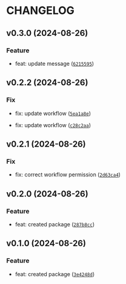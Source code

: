 # CHANGELOG

## v0.3.0 (2024-08-26)

### Feature

* feat: update message ([`6215595`](https://github.com/Siddharth-1698/test-package/commit/621559585623f141d134a8c1f3a795f40cd58217))

## v0.2.2 (2024-08-26)

### Fix

* fix: update workflow ([`5ea1a8e`](https://github.com/Siddharth-1698/test-package/commit/5ea1a8ed2cb7930cf3941d23401ead9a428e3eba))

* fix: update workflow ([`c28c2aa`](https://github.com/Siddharth-1698/test-package/commit/c28c2aa6b1d753f2ac54cd119da05779f20f5b99))

## v0.2.1 (2024-08-26)

### Fix

* fix: correct workflow permission ([`2d63ca4`](https://github.com/Siddharth-1698/test-package/commit/2d63ca4cece4662871aa1c950e8f02d97cea2bfc))

## v0.2.0 (2024-08-26)

### Feature

* feat: created package ([`287b8cc`](https://github.com/Siddharth-1698/test-package/commit/287b8cc8c8427702bc3a01c9f48b969a7dfa07e3))

## v0.1.0 (2024-08-26)

### Feature

* feat: created package ([`3e4248d`](https://github.com/Siddharth-1698/test-package/commit/3e4248d2b5e022dd6d2fdd682f69cb98b46e57e0))

